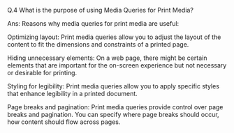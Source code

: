 Q.4 What is the purpose of using Media Queries for Print Media?

Ans: Reasons why media queries for print media are useful:

Optimizing layout: Print media queries allow you to adjust the layout of the content to fit the dimensions and constraints of a printed page. 

Hiding unnecessary elements: On a web page, there might be certain elements that are important for the on-screen experience but not necessary or desirable for printing.

Styling for legibility: Print media queries allow you to apply specific styles that enhance legibility in a printed document. 

Page breaks and pagination: Print media queries provide control over page breaks and pagination. You can specify where page breaks should occur, how content should flow across pages.